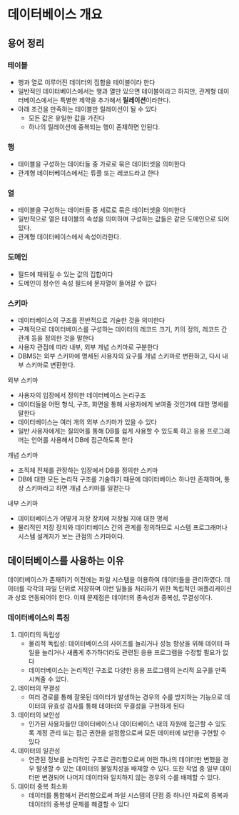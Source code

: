 # 데이터베이스 개요

## 용어 정리

### 테이블
- 행과 열로 이루어진 데이터의 집합을 테이블이라 한다
- 일반적인 데이터베이스에서는 행과 열만 있으면 테이블이라고 하지만, 관계형 데이터베이스에서는 특별한 제약을 추가해서 **릴레이션**이라한다.
- 아래 조건을 만족하는 테이블만 릴레이션이 될 수 있다
  - 모든 값은 유일한 값을 가진다
  - 하나의 릴레이션에 중복되는 행이 존재하면 안된다.

### 행
- 테이블을 구성하는 데이터들 중 가로로 묶은 데이터셋을 의미한다
- 관계형 데이터베이스에서는 튜플 또는 레코드라고 한다

### 열
- 테이블을 구성하는 데이터들 중 세로로 묶은 데이터셋을 의미한다
- 일반적으로 열은 테이블의 속성을 의미하며 구성하는 값들은 같은 도메인으로 되어있다.
- 관계형 데이터베이스에서 속성이라한다.

### 도메인
- 필드에 채워질 수 있는 값의 집합이다
- 도메인이 정수인 속성 필드에 문자열이 들어갈 수 없다

### 스키마
- 데이터베이스의 구조를 전반적으로 기술한 것을 의미한다
- 구체적으로 데이터베이스를 구성하는 데이터의 레코드 크기, 키의 정의, 레코드 간 관계 등을 정의한 것을 말한다
- 사용자 관점에 따라 내부, 외부 개념 스키마로 구분한다
- DBMS는 외부 스키마에 명세된 사용자의 요구를 개념 스키마로 변환하고, 다시 내부 스키마로 변환한다.

외부 스키마
- 사용자의 입장에서 정의한 데이터베이스 논리구조
- 데이터들을 어떤 형식, 구조, 화면을 통해 사용자에게 보여줄 것인가에 대한 명세를 말한다
- 데이터베이스는 여러 개의 외부 스키마가 있을 수 있다
- 일반 사용자에게는 질의어를 통해 DB를 쉽게 사용할 수 있도록 하고 응용 프로그래머는 언어를 사용해서 DB에 접근하도록 한다

개념 스키마
- 조직체 전체를 관장하는 입장에서 DB를 정의한 스키마
- DB에 대한 모든 논리적 구조를 기술하기 때문에 데이터베이스 하나만 존재하며, 통상 스키마라고 하면 개념 스키마를 일컫는다

내부 스키마
- 데이터베이스가 어떻게 저장 장치에 저장될 지에 대한 명세
- 물리적인 저장 장치와 데이터베이스 간의 관계를 정의하므로 시스템 프로그래머나 시스템 설계자가 보는 관점의 스키마이다.

## 데이터베이스를 사용하는 이유
데이터베이스가 존재하기 이전에는 파일 시스템을 이용하여 데이터들을 관리하였다. 데이터를 각각의 파일 단위로 저장하며 이런 일들을 처리하기 위한 독립적인 애플리케이션과 상호 연동되어야 한다. 이때 문제점은 데이터의 종속성과 중복성, 무결성이다.

### 데이터베이스의 특징
1. 데이터의 독립성
   - 물리적 독립성: 데이터베이스의 사이즈를 늘리거나 성능 향상을 위해 데이터 파일을 늘리거나 새롭게 추가하더라도 관련된 응용 프로그램을 수정할 필요가 없다
   - 데이터베이스는 논리적인 구조로 다양한 응용 프로그램의 논리적 요구를 만족시켜줄 수 있다.
2. 데이터의 무결성
   - 여러 경로를 통해 잘못된 데이터가 발생하는 경우의 수를 방지하는 기능으로 데이터의 유효성 검사를 통해 데이터의 무결성을 구현하게 된다
3. 데이터의 보안성
   - 인가된 사용자들만 데이터베이스나 데이터베이스 내의 자원에 접근할 수 있도록 계정 관리 또는 접근 권한을 설정함으로써 모든 데이터에 보안을 구현할 수 있다
4. 데이터의 일관성
   - 연관된 정보를 논리적인 구조로 관리함으로써 어떤 하나의 데이터만 변했을 경우 발생할 수 있는 데이터의 불일치성을 배제할 수 있다. 또한 작업 중 일부 데이터만 변경되어 나머지 데이터와 일치하지 않는 경우의 수를 배제할 수 있다.
5. 데이터 중복 최소화
   - 데이터를 통합해서 관리함으로써 파일 시스템의 단점 중 하나인 자료의 중복과 데이터의 중복성 문제를 해결할 수 있다
